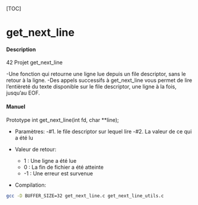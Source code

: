 [TOC]
# get_next_line
#### Description
42 Projet get_next_line

-Une fonction qui retourne une ligne lue depuis un file descriptor, sans le retour à la ligne.
-Des appels successifs à get_next_line vous permet de
lire l’entièreté du texte disponible sur le file descriptor, une ligne à la fois, jusqu’au
EOF.

#### Manuel
Prototype int get_next_line(int fd, char **line);

- Paramètres:
  -#1. le file descriptor sur lequel lire
  -#2. La valeur de ce qui a été lu

- Valeur de retour:
  - 1 : Une ligne a été lue
  - 0 : La fin de fichier a été atteinte
  - -1 : Une erreur est survenue

- Compilation: 
```bash
gcc -D BUFFER_SIZE=32 get_next_line.c get_next_line_utils.c
```
